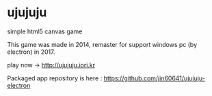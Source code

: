 # ujujuju
simple html5 canvas game

This game was made in 2014, remaster for support windows pc (by electron) in 2017.

play now -> http://ujujuju.iori.kr

Packaged app repository is here : https://github.com/jin60641/ujujuju-electron
